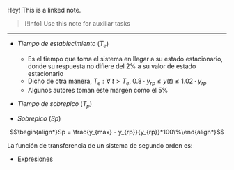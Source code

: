 Hey! This is a linked note.

>[!Info]
>Use this note for auxiliar tasks

---

- _Tiempo de establecimiento_ ($T_{e}$)
	- Es el tiempo que toma el sistema en llegar a su estado estacionario, donde su respuesta no difiere del $2\%$ a su valor de estado estacionario
	- Dicho de otra manera, $T_{e}:\forall$ $t > T_{e}$,  $0.8\cdot y_{rp} \leq y(t) \leq 1.02\cdot y_{rp}$
	- Algunos autores toman este margen como el $5\%$

- _Tiempo de sobrepico_ ($T_{p}$)

- _Sobrepico_ ($Sp$)

$$\begin{align*}Sp = \frac{y_{max} - y_{rp}}{y_{rp}}*100\%\end{align*}$$


La función de transferencia de un sistema de segundo orden es:









- [Expresiones](http://www3.fi.mdp.edu.ar/control4c7/APUNTES/Clase%208%20b%20-%20Especificaciones%20en%20el%20tiempo.pdf)




